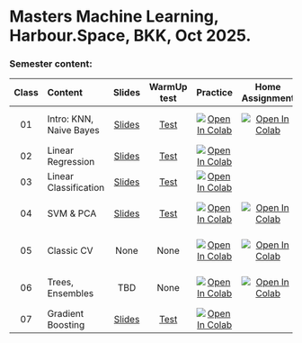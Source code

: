 # Masters Machine Learning, Harbour.Space, BKK, Oct 2025.
### Semester content:

[ContestID_W01]: 
[ContestID_W02]: 
[ContestID_W03]: 
[ContestID_W04]: 
[ContestID_W05]: 
[ContestID_W06]: 
[ContestID_W07]: 
[ContestID_W08]: 
[ContestID_W09]: 
[ContestID_W10]: 

[WarmUp_test_W01]: https://forms.gle/48LBjj9CsAUdK7ru9
[WarmUp_test_W02]: https://forms.gle/n87G6sJeKuFwTNas5
[WarmUp_test_W03]: https://forms.gle/vHe4qMR6eEyPqExN6
[WarmUp_test_W04]: https://forms.gle/
[WarmUp_test_W05]: https://forms.gle/
[WarmUp_test_W06]: https://forms.gle/
[WarmUp_test_W07]: https://forms.gle/
[WarmUp_test_W08]: https://forms.gle/
[WarmUp_test_W09]: https://forms.gle/
[WarmUp_test_W10]: https://forms.gle/
[WarmUp_test_W11]: https://forms.gle/

[Slides_W01]: ../master/Class01_naive_bayes/BKK.2025.ML.Class01.pdf
[Slides_W02]: ../master/Class02_linear_regression_and_classification/BKK.2025.ML.Class02.pdf
[Slides_W03]: ../master/Class03_linear_classification/BKK.2025.ML.Class03.pdf
[Slides_W04]: ../master/Class04_SVM/BKK.2025.ML.Class04.pdf
[Slides_W05]: ../master/class05_.../BKK.2025.ML.Class05.pdf
[Slides_W06]: ../master/class06_.../BKK.2025.ML.Class06.pdf
[Slides_W07]: ../master/Class07_gradient_boosting/BKK.2025.ML.Class07.pdf
[Slides_W08]: ../master/class08_.../BKK.2025.ML.Class08.pdf
[Slides_W09]: ../master/class09_.../BKK.2025.ML.Class09.pdf
[Slides_W10]: ../master/class10_.../BKK.2025.ML.Class10.pdf
[Slides_W11]: ../master/class11_.../BKK.2025.ML.Class11.pdf

| Class   | Content                              | Slides               | WarmUp test             | Practice                 | Home Assignment          | Soft Deadline          |
|:------:|:-------------------------------------|:--------------------:|:-----------------------:|:------------------------:|:------------------------:|:----------------------:|
| 01     | Intro: KNN, Naive Bayes              | [Slides][Slides_W01] | [Test][WarmUp_test_W01] | [![Open In Colab](https://colab.research.google.com/assets/colab-badge.svg)](https://colab.research.google.com/github/IvanSol/ml-course/blob/master/Class01_naive_bayes/Class01_practice_naive_bayes.ipynb) | [![Open In Colab](https://colab.research.google.com/assets/colab-badge.svg)](https://colab.research.google.com/github/IvanSol/ml-course/blob/master/Class01_naive_bayes/Class01_ha_knn.ipynb) | 06.10.2025 13:00 UTC+7 |
| 02     | Linear Regression                    | [Slides][Slides_W02] | [Test][WarmUp_test_W02] | [![Open In Colab](https://colab.research.google.com/assets/colab-badge.svg)](https://colab.research.google.com/github/IvanSol/ml-course/blob/master/Class02_linear_regression_and_classification/Class02_linear_regression_and_sgd.ipynb) |  |  |
| 03     | Linear Classification  			    | [Slides][Slides_W03] | [Test][WarmUp_test_W03] | [![Open In Colab](https://colab.research.google.com/assets/colab-badge.svg)](https://colab.research.google.com/github/IvanSol/ml-course/blob/master/Class03_linear_classification/Class03_logreg_intro_to_pytorch.ipynb) |    |     |
| 04     | SVM & PCA             			    | [Slides][Slides_W04] | [Test][WarmUp_test_W03] | [![Open In Colab](https://colab.research.google.com/assets/colab-badge.svg)](https://colab.research.google.com/github/IvanSol/ml-course/blob/master/Class04_SVM/Class04_SVM_practice.ipynb) | [![Open In Colab](https://colab.research.google.com/assets/colab-badge.svg)](https://colab.research.google.com/github/IvanSol/ml-course/blob/master/Class04_SVM/Class04_pictures_svd.ipynb) | 10.10.2025 13:00 UTC+7 |
| 05     | Classic CV                           | None                 | None                    | [![Open In Colab](https://colab.research.google.com/assets/colab-badge.svg)](https://colab.research.google.com/github/IvanSol/ml-course/blob/master/Class05_classic_CV/Class_05_classic_cv_practice.ipynb) | [![Open In Colab](https://colab.research.google.com/assets/colab-badge.svg)](https://colab.research.google.com/github/IvanSol/ml-course/blob/master/Class05_classic_CV/Class_05_home_assignment_classification.ipynb) | 10.10.2025 13:00 UTC+7 |
| 06     | Trees, Ensembles                     | TBD                  | None                    | [![Open In Colab](https://colab.research.google.com/assets/colab-badge.svg)](https://colab.research.google.com/github/IvanSol/ml-course/blob/master/Class06_decision_trees/Class06_decision_trees_practice.ipynb) | [![Open In Colab](https://colab.research.google.com/assets/colab-badge.svg)](https://colab.research.google.com/github/IvanSol/ml-course/blob/master/Class06_decision_trees/Class06_ha_decision_tree.ipynb) | 13.10.2025 13:00 UTC+7 |
| 07     | Gradient Boosting                    | [Slides][Slides_W07] | [Test][WarmUp_test_W07] | [![Open In Colab](https://colab.research.google.com/assets/colab-badge.svg)](https://colab.research.google.com/github/IvanSol/ml-course/blob/master/Class07_gradient_boosting/Class07_gradient_boosting.ipynb) |   |   |
<!---
| 06     | Introduction to DL & PyTorch         | [Slides][Slides_W06] | [Test][WarmUp_test_W06] | [Contest][ContestID_W06] | [Contest][ContestID_W06] |                        |
| 07     | NN Regularization                    | [Slides][Slides_W07] | [Test][WarmUp_test_W07] | [Contest][ContestID_W07] | [Contest][ContestID_W07] |                        |
| 08     | CNNs and Image Processing            | [Slides][Slides_W08] | [Test][WarmUp_test_W08] | [Contest][ContestID_W08] | [Contest][ContestID_W08] |                        |
| 09     | Unsupervised DL: VAE, C-VAE.         | [Slides][Slides_W09] | [Test][WarmUp_test_W09] | [Contest][ContestID_W09] | [Contest][ContestID_W09] |                        |
| 10     | Problems in modern Computer Vision   | [Slides][Slides_W10] | [Test][WarmUp_test_W10] | [Contest][ContestID_W10] | [Contest][ContestID_W10] |                        |
| 11     | Generative Models Overview           | [Slides][Slides_W11] | None                    | None                     | None                     | None                   |
| 12     | DL Model Optimization                | [Slides][Slides_W11] | None                    | None                     | None                     | None                   |
| 12     | DL Model Deployment                  | [Slides][Slides_W11] | None                    | None                     | None                     | None                   |
--->

<!--- Strict deadline for all home assignments is 24.09.2025  09:00 UTC+7. --->

